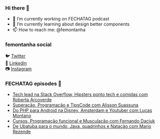 ### Hi there 👋

- 🔭 I’m currently working on FECHATAG podcast
- 🌱 I’m currently learning about design better components
- 📫 How to reach me: @femontanha

### femontanha social

🐦 [Twitter](https://twitter.com/femontanha)<br>
💼 [Linkedin](https://www.linkedin.com/in/femontanha)<br>
📷 [Instagram](http://instagram.com/fellipeazambuja)<br>

### FECHATAG episodes 🎤

<!-- BLOG-POST-LIST:START -->
- [Tech lead na Stack Overflow, Hipsters ponto tech e comidas com Roberta Arcoverde](https://anchor.fm/fechatagpodcast/episodes/Tech-lead-na-Stack-Overflow--Hipsters-ponto-tech-e-comidas-com-Roberta-Arcoverde-e15gg5q)
- [Superação, Programação e TipsCode com Alisson Suassuna](https://anchor.fm/fechatagpodcast/episodes/Superao--Programao-e-TipsCode-com-Alisson-Suassuna-e15bngv)
- [Do PHP para Android na Disney, Amsterdam e Youtuber com Lucas Montano](https://anchor.fm/fechatagpodcast/episodes/Do-PHP-para-Android-na-Disney--Amsterdam-e-Youtuber-com-Lucas-Montano-e15691m)
- [Cursos, Programação funcional e Musculação com Fernando Daciuk](https://anchor.fm/fechatagpodcast/episodes/Cursos--Programao-funcional-e-Musculao-com-Fernando-Daciuk-e151f85)
- [De Ubatuba para o mundo, Java, quadrinhos e Natação com Mario Rezende](https://anchor.fm/fechatagpodcast/episodes/De-Ubatuba-para-o-mundo--Java--quadrinhos-e-Natao-com-Mario-Rezende-e14rni5)
<!-- BLOG-POST-LIST:END -->